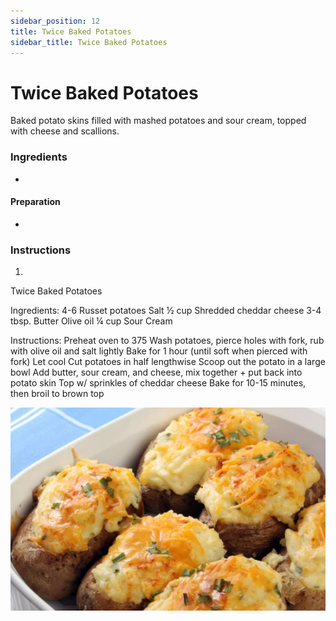 ```yaml
---
sidebar_position: 12
title: Twice Baked Potatoes
sidebar_title: Twice Baked Potatoes
---
```


# Twice Baked Potatoes
 Baked potato skins filled with mashed potatoes and sour cream, topped with cheese and scallions.
### Ingredients
  - 

#### Preparation
  - 

### Instructions
  1. 
  Twice Baked Potatoes

Ingredients:
	4-6 Russet potatoes				Salt
	½ cup Shredded cheddar cheese		3-4 tbsp. Butter
	Olive oil					¼ cup Sour Cream

Instructions:
Preheat oven to 375
Wash potatoes, pierce holes with fork, rub with olive oil and salt lightly
Bake for 1 hour (until soft when pierced with fork)
Let cool
Cut potatoes in half lengthwise
Scoop out the potato in a large bowl
Add butter, sour cream, and cheese, mix together + put back into potato skin
Top w/ sprinkles of cheddar cheese
Bake for 10-15 minutes, then broil to brown top

![Twice Baked Potatoes](./twice-baked-potatoes.png)
